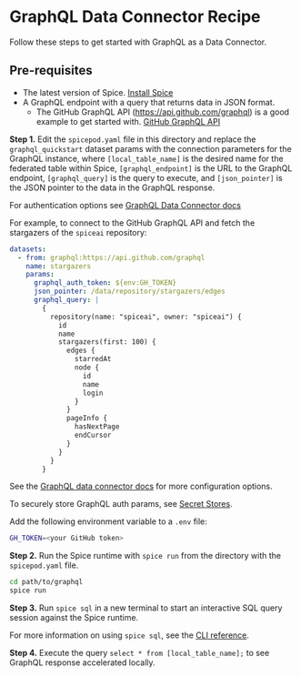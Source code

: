 # GraphQL Data Connector Recipe

Follow these steps to get started with GraphQL as a Data Connector.

## Pre-requisites

- The latest version of Spice. [Install Spice](https://docs.spiceai.org/getting-started/installation)
- A GraphQL endpoint with a query that returns data in JSON format.
  - The GitHub GraphQL API (<https://api.github.com/graphql>) is a good example to get started with. [GitHub GraphQL API](https://docs.github.com/en/graphql)

**Step 1.** Edit the `spicepod.yaml` file in this directory and replace the `graphql_quickstart` dataset params with the connection parameters for the GraphQL instance, where `[local_table_name]` is the desired name for the federated table within Spice, `[graphql_endpoint]` is the URL to the GraphQL endpoint, `[graphql_query]` is the query to execute, and `[json_pointer]` is the JSON pointer to the data in the GraphQL response.

For authentication options see [GraphQL Data Connector docs](https://docs.spiceai.org/components/data-connectors/graphql#configuration)

For example, to connect to the GitHub GraphQL API and fetch the stargazers of the `spiceai` repository:

```yaml
datasets:
  - from: graphql:https://api.github.com/graphql
    name: stargazers
    params:
      graphql_auth_token: ${env:GH_TOKEN}
      json_pointer: /data/repository/stargazers/edges
      graphql_query: |
        {
          repository(name: "spiceai", owner: "spiceai") {
            id
            name
            stargazers(first: 100) {
              edges {
                starredAt
                node {
                  id
                  name
                  login
                }
              }
              pageInfo {
                hasNextPage
                endCursor
              }
            }
          }
        }
```

See the [GraphQL data connector docs](https://docs.spiceai.org/components/data-connectors/graphql) for more configuration options.

To securely store GraphQL auth params, see [Secret Stores](https://docs.spiceai.org/components/secret-stores).

Add the following environment variable to a `.env` file:

```bash
GH_TOKEN=<your GitHub token>
```

**Step 2.** Run the Spice runtime with `spice run` from the directory with the `spicepod.yaml` file.

```bash
cd path/to/graphql
spice run
```

**Step 3.** Run `spice sql` in a new terminal to start an interactive SQL query session against the Spice runtime.

For more information on using `spice sql`, see the [CLI reference](https://docs.spiceai.org/cli/reference/sql).

**Step 4.** Execute the query `select * from [local_table_name];` to see GraphQL response accelerated locally.
